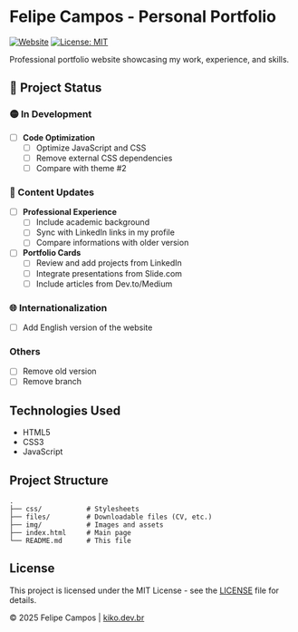 # Felipe Campos - Personal Portfolio

[![Website](https://img.shields.io/website?url=https%3A%2F%2Fkiko.dev.br&style=flat-square)](https://kiko.dev.br)
[![License: MIT](https://img.shields.io/badge/License-MIT-blue.svg?style=flat-square)](https://opensource.org/licenses/MIT)

Professional portfolio website showcasing my work, experience, and skills.

## 🚀 Project Status

### 🟡 In Development
- [ ] **Code Optimization**
  - [ ] Optimize JavaScript and CSS
  - [ ] Remove external CSS dependencies
  - [ ] Compare with theme #2

### 📝 Content Updates
- [ ] **Professional Experience**
  - [ ] Include academic background
  - [ ] Sync with LinkedIn links in my profile
  - [ ] Compare informations with older version

- [ ] **Portfolio Cards**
  - [ ] Review and add projects from LinkedIn
  - [ ] Integrate presentations from Slide.com
  - [ ] Include articles from Dev.to/Medium

### 🌐 Internationalization
- [ ] Add English version of the website

### Others
- [ ] Remove old version
- [ ] Remove branch

## Technologies Used
- HTML5
- CSS3
- JavaScript

## Project Structure
```
.
├── css/           # Stylesheets
├── files/         # Downloadable files (CV, etc.)
├── img/           # Images and assets
├── index.html     # Main page
└── README.md      # This file
```

## License
This project is licensed under the MIT License - see the [LICENSE](LICENSE) file for details.

© 2025 Felipe Campos | [kiko.dev.br](https://kiko.dev.br)